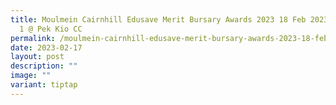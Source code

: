 ```yaml
---
title: Moulmein Cairnhill Edusave Merit Bursary Awards 2023 18 Feb 2023 Session
  1 @ Pek Kio CC
permalink: /moulmein-cairnhill-edusave-merit-bursary-awards-2023-18-feb-2023-session-1-pek-kio-cc/
date: 2023-02-17
layout: post
description: ""
image: ""
variant: tiptap
---
```


